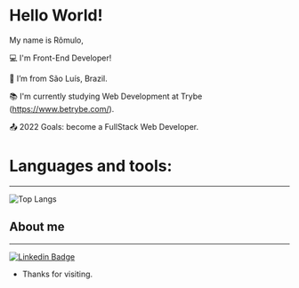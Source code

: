 # Hello World!

My name is Rômulo,

:computer: I'm Front-End Developer!

:house_with_garden: I’m from São Luís, Brazil.

:books: I'm currently studying Web Development at Trybe (https://www.betrybe.com/).

:outbox_tray: 2022 Goals: become a FullStack Web Developer.

# Languages and tools:
---
![Top Langs](https://github-readme-stats.vercel.app/api/top-langs/?username=romulo-rp29&layout=compact)

 
## About me
---

[![Linkedin Badge](https://img.shields.io/badge/-LinkedIn-blue?style=flat-square&logo=Linkedin&logoColor=white&link=https://www.linkedin.com/in/romulo-rp/)](https://www.linkedin.com/in/romulo-rp/)

- Thanks for visiting.
